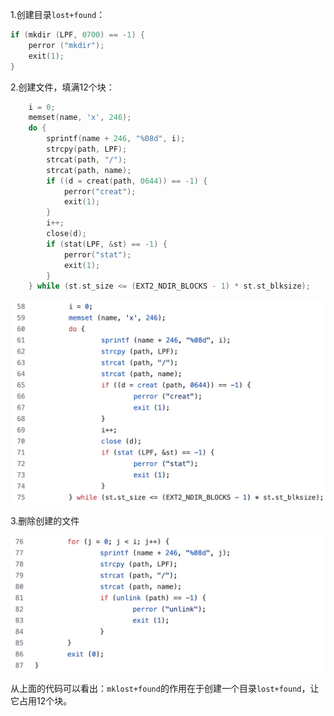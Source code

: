 

1.创建目录`lost+found`：

```c
if (mkdir (LPF, 0700) == -1) {
    perror ("mkdir");
    exit(1);
}
```

2.创建文件，填满12个块：

```c
    i = 0;
    memset(name, 'x', 246);
    do {
        sprintf(name + 246, "%08d", i);
        strcpy(path, LPF);
        strcat(path, "/");
        strcat(path, name);
        if ((d = creat(path, 0644)) == -1) {
            perror("creat");
            exit(1);
        }
        i++;
        close(d);
        if (stat(LPF, &st) == -1) {
            perror("stat");
            exit(1);
        }
    } while (st.st_size <= (EXT2_NDIR_BLOCKS - 1) * st.st_blksize);
```



![创建文件](img/mklost+found_creat.png "创建文件")

3.删除创建的文件

![删除文件](img/mklost+found_unlink.png)

从上面的代码可以看出：`mklost+found`的作用在于创建一个目录`lost+found`，让它占用12个块。
